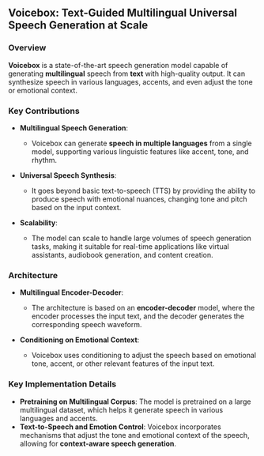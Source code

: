 ## Voicebox: Text-Guided Multilingual Universal Speech Generation at Scale

### Overview
**Voicebox** is a state-of-the-art speech generation model capable of generating **multilingual** speech from **text** with high-quality output. It can synthesize speech in various languages, accents, and even adjust the tone or emotional context.

### Key Contributions
- **Multilingual Speech Generation**:
  - Voicebox can generate **speech in multiple languages** from a single model, supporting various linguistic features like accent, tone, and rhythm.

- **Universal Speech Synthesis**:
  - It goes beyond basic text-to-speech (TTS) by providing the ability to produce speech with emotional nuances, changing tone and pitch based on the input context.
  
- **Scalability**:
  - The model can scale to handle large volumes of speech generation tasks, making it suitable for real-time applications like virtual assistants, audiobook generation, and content creation.

### Architecture
- **Multilingual Encoder-Decoder**:
  - The architecture is based on an **encoder-decoder** model, where the encoder processes the input text, and the decoder generates the corresponding speech waveform.
  
- **Conditioning on Emotional Context**:
  - Voicebox uses conditioning to adjust the speech based on emotional tone, accent, or other relevant features of the input text.

### Key Implementation Details
- **Pretraining on Multilingual Corpus**: The model is pretrained on a large multilingual dataset, which helps it generate speech in various languages and accents.
- **Text-to-Speech and Emotion Control**: Voicebox incorporates mechanisms that adjust the tone and emotional context of the speech, allowing for **context-aware speech generation**.

